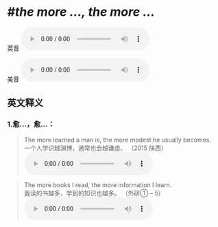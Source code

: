 # ***\#the more ..., the more ...*** 
英音
<audio src="./media/the more ..., the more .._AAC.aac" controls="controls"></audio>

美音
<audio src="./media/the more ... the more .._AAC.aac" controls="controls"></audio>



  

英文释义
---
### 1.**愈…，愈…：**  

 > The more learned a man is, the more modest he usually becomes.  
 > 一个人学识越渊博，通常也会越谦虚。  （2015 陕西）  
<audio src="./media/The more learned a man_AAC.aac" controls="controls"></audio>

 > The more books I read, the more information I learn.  
 > 我读的书越多，学到的知识也越多。  （外研① – 5）  
<audio src="./media/more-23.aac" controls="controls"></audio>


